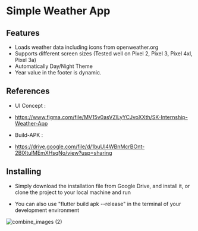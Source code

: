 # Simple Weather App 

## Features
- Loads weather data including icons from openweather.org 
- Supports different screen sizes (Tested well on Pixel 2, Pixel 3, Pixel 4xl, Pixel 3a)
- Automatically Day/Night Theme
- Year value in the footer is dynamic.
 
## References
 
- UI Concept :  
- https://www.figma.com/file/MV15v0asVZlLyYCJvoXXth/SK-Internship-Weather-App
 
- Build-APK :  
- https://drive.google.com/file/d/1buUl4WBnMcrBOnt-2BlXtuIMEmXHsqNo/view?usp=sharing

## Installing

- Simply download the installation file from Google Drive, and install it, or clone the project to your local machine and run

- You can also use "flutter build apk --release" in the terminal of your development environment

![combine_images (2)](https://user-images.githubusercontent.com/15833765/200519064-e476228b-7ff8-4d6e-a27c-392c34a175ad.png)


 

 
